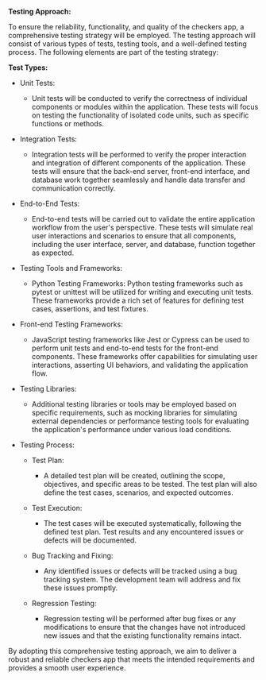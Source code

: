 **Testing Approach:**

To ensure the reliability, functionality, and quality of the checkers app, a comprehensive testing strategy will be employed. The testing approach will consist of various types of tests, testing tools, and a well-defined testing process. The following elements are part of the testing strategy:

**Test Types:**

- Unit Tests:
    
    - Unit tests will be conducted to verify the correctness of individual components or modules within the application. These tests will focus on testing the functionality of isolated code units, such as specific functions or methods.

- Integration Tests: 
   
    - Integration tests will be performed to verify the proper interaction and integration of different components of the application. These tests will ensure that the back-end server, front-end interface, and database work together seamlessly and handle data transfer and communication correctly.

- End-to-End Tests: 
   
    - End-to-end tests will be carried out to validate the entire application workflow from the user's perspective. These tests will simulate real user interactions and scenarios to ensure that all components, including the user interface, server, and database, function together as expected.

- Testing Tools and Frameworks:
   
    - Python Testing Frameworks: Python testing frameworks such as pytest or unittest will be utilized for writing and executing unit tests. These frameworks provide a rich set of features for defining test cases, assertions, and test fixtures.

- Front-end Testing Frameworks: 
   
    - JavaScript testing frameworks like Jest or Cypress can be used to perform unit tests and end-to-end tests for the front-end components. These frameworks offer capabilities for simulating user interactions, asserting UI behaviors, and validating the application flow.

- Testing Libraries: 
   
    - Additional testing libraries or tools may be employed based on specific requirements, such as mocking libraries for simulating external dependencies or performance testing tools for evaluating the application's performance under various load conditions.

- Testing Process:

    - Test Plan: 
        
        - A detailed test plan will be created, outlining the scope, objectives, and specific areas to be tested. The test plan will also define the test cases, scenarios, and expected outcomes.

    - Test Execution: 
        
        - The test cases will be executed systematically, following the defined test plan. Test results and any encountered issues or defects will be documented.

    - Bug Tracking and Fixing: 
        
        - Any identified issues or defects will be tracked using a bug tracking system. The development team will address and fix these issues promptly.

    - Regression Testing: 
        
        - Regression testing will be performed after bug fixes or any modifications to ensure that the changes have not introduced new issues and that the existing functionality remains intact.

By adopting this comprehensive testing approach, we aim to deliver a robust and reliable checkers app that meets the intended requirements and provides a smooth user experience.